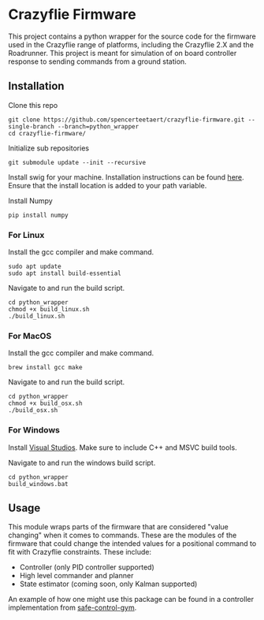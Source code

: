 # Crazyflie Firmware

This project contains a python wrapper for the source code for the firmware used in the Crazyflie range of platforms, including
the Crazyflie 2.X and the Roadrunner. This project is meant for simulation of on board controller response to sending commands from a ground station. 

## Installation
Clone this repo 

```
git clone https://github.com/spencerteetaert/crazyflie-firmware.git --single-branch --branch=python_wrapper
cd crazyflie-firmware/
```

Initialize sub repositories 

```
git submodule update --init --recursive
```

Install swig for your machine. Installation instructions can be found [here](https://www.swig.org/download.html). Ensure that the install location is added to your path variable. 

Install Numpy 

```
pip install numpy
```


### **For Linux**

Install the gcc compiler and make command. 
```
sudo apt update
sudo apt install build-essential
```

Navigate to and run the build script. 

```
cd python_wrapper
chmod +x build_linux.sh
./build_linux.sh
```


### **For MacOS**

Install the gcc compiler and make command.
```
brew install gcc make
```

Navigate to and run the build script. 

```
cd python_wrapper
chmod +x build_osx.sh
./build_osx.sh
```

### **For Windows** 

Install [Visual Studios](https://visualstudio.microsoft.com/downloads/). Make sure to include C++ and MSVC build tools. 

Navigate to and run the windows build script. 

```
cd python_wrapper
build_windows.bat
```

## Usage 
This module wraps parts of the firmware that are considered "value changing" when it comes to commands. These are the modules of the firmware that could change the intended values for a positional command to fit with Crazyflie constraints. These include: 
- Controller (only PID controller supported)
- High level commander and planner 
- State estimator (coming soon, only Kalman supported)

An example of how one might use this package can be found in a controller implementation from [safe-control-gym](https://github.com/utiasDSL/safe-control-gym/blob/alpha-iros-competition/safe_control_gym/controllers/firmware/firmware_wrapper.py). 
